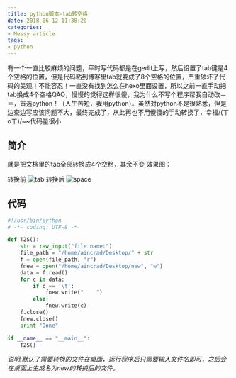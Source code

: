 ```yaml
---
title: python脚本-tab转空格
date: 2018-06-12 11:38:20
categories:
- Messy article
tags:
- python
---
```

有一个一直比较麻烦的问题，平时写代码都是在gedit上写，然后设置了tab键是4个空格的位置，但是代码粘到博客里tab就变成了8个空格的位置，严重破坏了代码的美观！不能容忍！一直没有找到怎么在hexo里面设置，所以之前一直手动把tab换成4个空格QAQ，慢慢的觉得这样很傻，我为什么不写个程序帮我自动改＝＝，首选python！（人生苦短，我用python）。虽然对python不是很熟悉，但是边查边写应该问题不大，最终完成了，从此再也不用傻傻的手动转换了，幸福/(ㄒoㄒ)/~~代码量很小
## 简介
就是把文档里的tab全部转换成4个空格，其余不变
效果图：
<!-- more -->
转换前
![tab](/tab.png)
转换后
![space](/space.png)
## 代码
``` python
#!/usr/bin/python
# -*- coding: UTF-8 -*- 

def T2S():
    str = raw_input("file name:")
    file_path = "/home/aincrad/Desktop/" + str
    f = open(file_path, "r")
    fnew = open("/home/aincrad/Desktop/new", "w")
    data = f.read()
    for c in data:
        if c == '\t':
            fnew.write("    ")
        else:
            fnew.write(c)
    f.close()
    fnew.close()
    print "Done"

if __name__ == "__main__":
    T2S()
```
*说明:默认了需要转换的文件在桌面，运行程序后只需要输入文件名即可，之后会在桌面上生成名为new的转换后的文件。*
